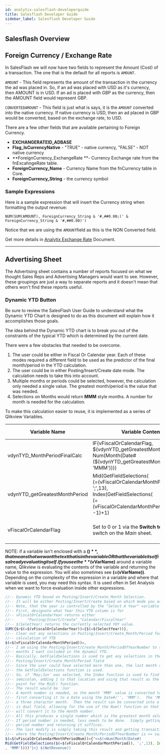 ```yaml
---
id: analytix-salesflash-developerguide
title: Salesflash Developer Guide
sidebar_label: Salesflash Developer Guide
---
```


[Optional Header]: # "Salesflash Developer Guide"



<div style="page-break-after: always;"></div>

## Salesflash Overview

## Foreign Currency / Exchange Rate

In SalesFlash we will now have two fields to represent the Amount (Cost) of a transaction.  The one that is the default for all reports is `AMOUNT`.  

`AMOUNT` - This field represents the amount of the transaction in the currency the ad was placed in.  So, if an ad was placed with USD as it's currency, then AMOUNT is in USD.  If an ad is placed with GBP as the currency, then the AMOUNT field would represent GBP.  

`CONVERTEDAMOUNT` - This field is just what is says, it is the `AMOUNT` converted into the native currency.  If native currency is USD, then an ad placed in GBP would be converted, based on the exchange rate, to USD.

There are a few other fields that are available pertaining to Foreign Currency.

- **EXCHANGERATEID_ADBASE**
- **Flag_IsCurrencyNative** - "TRUE" - native currency, "FALSE" - NOT native currency
- **ForeignCurrency_ExchangeRate **- Currency Exchange rate from the fnExcahngeRate table.
- **ForeignCurrency_Name** - Currency Name from the fnCurrency table in Core.
- **ForeignCurrency_String** - the currency symbol

### Sample Expressions

Here is a sample expression that will insert the Currency string when formatting the output revenue:

```
NUM(SUM(AMOUNT), ForeignCurrency_String & '#,##0.00;(' & ForeignCurrency_String & '#,##0.00)')
```

Notice that we are using the `AMOUNT`field as this is the NON Converted field.

Get more details in [Analytix Exchange Rate](./anlaytix-exchange-rate) Document.

---

## Advertising Sheet

The Advertising sheet contains a number of reports focused on what we thought Sales Reps and Advertising Managers would want to see.  However, these groupings are just a way to separate reports and it doesn't mean that others won't find these reports useful.

### Dynamic YTD Button

Be sure to review the SalesFlash User Guide to understand what the Dynamic YTD Chart is designed to do as this document will explain how it accomplishes those goals.

The idea behind the Dynamic YTD chart is to break you out of the constraints of the typical YTD which is determined by the current date.  

There were a few obstacles that needed to be overcome.

1. The user could be either in Fiscal Or Calendar year.  Each of these modes required a different field to be used as the predictor of the final month/period in the YTD calculation.
2. The user could be in either Posting/Insert/Create date mode.  The calculation needs to take this into account.
3. Multiple months or periods could be selected, however, the calculation only needed a single value.  The greatest month/period is the value that was needed.
4. Selections on Months would return **MMM** style months.  A number for month is needed for the calculation.

To make this calculation easier to reuse, it is implemented as a series of Qlikview Variables.

| Variable Name                  | Variable Contents                                            | Expected Output                             |
| ------------------------------ | ------------------------------------------------------------ | ------------------------------------------- |
| vdynTYD_MonthPeriodFinalCalc   | IF(vFiscalOrCalendarFlag, <br />$(vdynYTD_getGreatestMonthPeriod), Num(Month(Date#($(vdynYTD_getGreatestMonthPeriod), 'MMM')))) | Single Month Number or Period Number        |
| vdynYTD_getGreatestMonthPeriod | Mid(GetFieldSelections(<br />$(=$(vFiscalOrCalendarMonthPeriod)), ';',13),<br />	Index(GetFieldSelections(<br />$(=$(vFiscalOrCalendarMonthPeriod)),';',13),';', -1)+1) | Single Month in MMM format or single period |
| vFiscalOrCalendarFlag          | Set to 0 or 1 via the **Switch to Fiscal Year** switch on the *Main* sheet. | 0 (Calendar) or <br />1 (Fiscal)            |

NOTE: if a variable isn't enclosed with a **$()**, that means that we want the text that is in the variable OR that the variable itself is already evaluating itself.  If you see the **$(vVarName)** around a variable name, Qlikview is evaluating the contents of the variable and returning the value to the expression.  You will also sometimes see **$(=$(vVarName))**.  Depending on the complexity of the expression in a variable and where that variable is used, you may need this syntax.  It is used often in Set Analysis when we want to force evaluation inside other expressions.

```javascript
//-- Dynamic YTD based on Posting/Insert/Create_Month Selection.
//-- It will be either Posting/Insert/Create based on which mode you are in
//-- Note, that the year is controlled by the "Select A Year" variable
//-- First, designate what Year this YTD column is for
//-- vFiscalOrCalendarYear returns either 
//--      "Posting/Insert/Create"_"Calendar/FiscalYear"
//-- $(SeletYear) returns the currently selected YOY value.
SUM({$<$(=$(vFiscalOrCalendarYear))={$(=$(SelectYear))}, 
//-- Clear out any selections in Posting/Insert/Create_Month/Period for our 
//-- calculation of YTD
$(=$(vFiscalOrCalendarMonthPeriod))=,
//-- I am using the Posting/Insert/Create_Month/PeriodOfYearNumber to select the 
//-- months I want included in the dynamic YTD.
//-- Basically, GetFieldSelections is used to get any selections in the 
//-- Posting/Insert/Create_Month/Period field
//-- Since the user could have selected more than one, the last month returned by 
//-- the GetFieldSelections function is used.
//-- So, if 'May;Jun' was selected, the Index function is used to find the last 
//-- semicolon, adding 1 to that location and using that result as the starting 
//-- point for the Mid() function.  
//-- The result would be 'Jun'
//-- A month number is needed, so the month 'MMM' value is converted to a number by 
//-- first converting it to a Date using the Date#('', 'MMM').  The 'MMM' designates
//-- a three character month.  Then the result can be converted into a Month, which 
//-- is dual field, allowing for the use of the Num() function on that result which 
//-- will convert it to the month number.
//-- All this produces a single number which is the greatest month selected.  
//-- If period number is needed, less needs to be done.  Simply getting the last 
//-- period number and returning it suffices.
//-- The last modify is simply taking this result and getting transactions
//-- where the Posting/Insert/Create_Month/PeriodOfYearNumber is <= said number.
$(=$(vFiscalOrCalendarMonthPeriodNum))={"<=$(=Num(Month(Date#(
Mid(GetFieldSelections($(=$(vFiscalOrCalendarMonthPeriod)), ';',13), Index(GetFieldSelections($(=$(vFiscalOrCalendarMonthPeriod)),';',13),';', -1)+1)
, 'MMM'))))"}>} $(NetRevenue))
```





